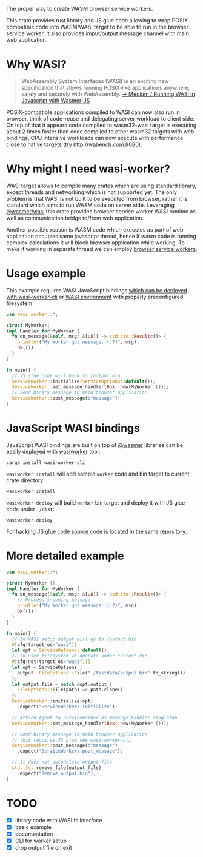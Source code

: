 The proper way to create WASM browser service workers.

This crate provides rust library and JS glue code allowing to wrap POSIX compatible code into WASM/WASI target to be able to run in the browser service worker. It also provides imput/output message channel with main web application.

# Why WASI?

> WebAssembly System Interfaces (WASI) is an exciting new specification that allows running POSIX-like applications anywhere, safely and securely with WebAssembly. [-> Medium / Running WASI in Javascript with Wasmer-JS](https://medium.com/wasmer/wasmer-js-9a53e837b80)

POSIX-compatible applications compiled to WASI can now also run in browser, think of code-reuse and delegating server workload to client side. On top of that it appears code compiled to wasm32-wasi target is executing about 2 times faster than code compiled to other wasm32 targets with web bindings, CPU intensive workloads can now execute with performance close to native targets (try http://wabench.com:8080).

# Why might I need wasi-worker?

WASI target allows to compile many crates which are using standard library, except threads and networking which is not supported yet. The only problem is that WASI is not built to be executed from browser, rather it is standard which aims to run WASM code on server side. Leveraging [@wasmer/wasi](https://github.com/wasmerio/wasmer-js) this crate provides browser service worker WASI runtime as well as communication bridge to/from web application.

Another possible reason is WASM code which executes as part of web application occupies same javascript thread, hence if wasm code is running complex calculations it will block browser application while working. To make it working in separate thread we can employ [browser service workers](https://developer.mozilla.org/en-US/docs/Web/API/Service_Worker_API/Using_Service_Workers).


# Usage example

This example requires WASI JavaScript bindings [which can be deployed with wasi-worker-cli](https://github.com/dunnock/wasi-worker/tree/master/crates/wasi-worker-cli) or [WASI environment](https://github.com/dunnock/wasi-worker/tree/master/examples/myworker) with properly preconfigured filesystem

```rust
use wasi_worker::*;

struct MyWorker;
impl Handler for MyWorker {
  fn on_message(&self, msg: &[u8]) -> std::io::Result<()> {
    println!("My Worker got message: {:?}", msg);
    Ok(())
  }
}

fn main() {
  // JS glue code will hook to /output.bin
  ServiceWorker::initialize(ServiceOptions::default());
  ServiceWorker::set_message_handler(Box::new(MyWorker {}));
  // Send binary message to main browser application
  ServiceWorker::post_message(b"message");
}
```


# JavaScript WASI bindings

JavaScript WASI bindings are built on top of [@wasmer](https://www.npmjs.com/search?q=%40wasmer) libraries can be easily deployed with [wasiworker](https://github.com/dunnock/wasi-worker/tree/master/wasi-worker-cli) tool:
```
cargo install wasi-worker-cli
```

`wasiworker install` will add sample `worker` code and bin target to current crate directory:
```
wasiworker install
```

`wasiworker deploy` will build `worker` bin target and deploy it with JS glue code under `./dist`:
```
wasiworker deploy
```

For hacking [JS glue code source code](https://github.com/dunnock/wasi-worker/tree/master/wasi-worker-cli/js) is located in the same repository.


# More detailed example

```rust
use wasi_worker::*;

struct MyWorker {}
impl Handler for MyWorker {
  fn on_message(&self, msg: &[u8]) -> std::io::Result<()> {
    // Process incoming message
    println!("My Worker got message: {:?}", msg);
    Ok(())
  }
}

fn main() {
  // In WASI setup output will go to /output.bin
  #[cfg(target_os="wasi")]
  let opt = ServiceOptions::default();
  // In user filesystem we operate under current dir
  #[cfg(not(target_os="wasi"))]
  let opt = ServiceOptions { 
    output: FileOptions::File("./testdata/output.bin".to_string()) 
  };
  let output_file = match &opt.output { 
    FileOptions::File(path) => path.clone() 
  };
  ServiceWorker::initialize(opt)
    .expect("ServiceWorker::initialize");

  // Attach Agent to ServiceWorker as message handler singleton
  ServiceWorker::set_message_handler(Box::new(MyWorker {}));

  // Send binary message to main browser application
  // this requires JS glue see wasi-worker-cli
  ServiceWorker::post_message(b"message")
    .expect("ServiceWorker::post_message");

  // It does not autodelete output file
  std::fs::remove_file(output_file)
    .expect("Remove output.bin");
}
```


# TODO

- [X] library code with WASI fs interface
- [X] basic example
- [X] documentation
- [X] CLI for worker setup
- [X] drop output file on exit